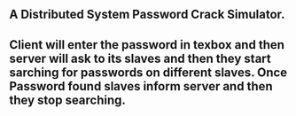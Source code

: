 ## A Distributed System Password Crack Simulator. 
## Client will enter the password in texbox and then server will ask to its slaves and then they start sarching for passwords on different slaves. Once Password found slaves inform server and then they stop searching. 

